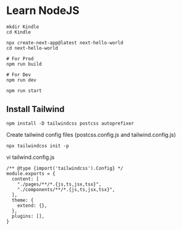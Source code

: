 # Learn NodeJS


```
mkdir Kindle
cd Kindle

npx create-next-app@latest next-hello-world
cd next-hello-world

# For Prod
npm run build

# For Dev
npm run dev

npm run start

```


## Install Tailwind

```
npm install -D tailwindcss postcss autoprefixer
```

Create tailwind config files (postcss.config.js and tailwind.config.js)
```
npx tailwindcss init -p
```


vi tailwind.config.js
```
/** @type {import('tailwindcss').Config} */
module.exports = {
  content: [
    "./pages/**/*.{js,ts,jsx,tsx}",
    "./components/**/*.{js,ts,jsx,tsx}",
  ],
  theme: {
    extend: {},
  },
  plugins: [],
}

```








